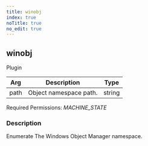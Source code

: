 ```yaml
---
title: winobj
index: true
noTitle: true
no_edit: true
---
```




<div class="vql_item"></div>


## winobj
<span class='vql_type pull-right page-header'>Plugin</span>



<div class="vqlargs"></div>

Arg | Description | Type
----|-------------|-----
path|Object namespace path.|string

Required Permissions: 
<i class="linkcolour label pull-right label-success">MACHINE_STATE</i>

### Description

Enumerate The Windows Object Manager namespace.


